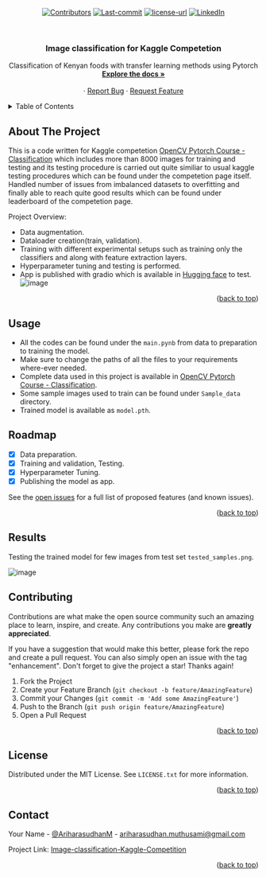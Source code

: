 <div id="top"></div>
<!--


<!-- PROJECT SHIELDS -->
<!--
*** I'm using markdown "reference style" links for readability.
*** Reference links are enclosed in brackets [ ] instead of parentheses ( ).
*** See the bottom of this document for the declaration of the reference variables
*** for contributors-url, forks-url, etc. This is an optional, concise syntax you may use.
*** https://www.markdownguide.org/basic-syntax/#reference-style-links
-->

<div align="center">
  
[![Contributors][contributors-shield]](https://github.com/ariharasudhanm/Image_classification_Kaggle_Competition/graphs/contributors)
[![Last-commit][last commit-shield]](https://github.com/ariharasudhanm/Image_classification_Kaggle_Competition/graphs/commit-activity)
[![license-url][license-shield]](https://github.com/ariharasudhanm/Image_classification_Kaggle_Competition/blob/main/LICENSE)
[![LinkedIn][linkedin-shield]](https://www.linkedin.com/in/ariharasudhan/)
<!-- [![Forks][forks-shield]][forks-url] If needed add it later
[![Stargazers][stars-shield]][stars-url]  If needed add it later -->
 </p>
</div>
  
  
<!-- PROJECT LOGO -->
<br />
<div align="center">
  <a href="https://github.com/ariharasudhanm/Image_classification_Kaggle_Competition">
    <!-- <img src="images/logo.png" alt="Logo" width="80" height="80"> -->
  </a>
  <h3 align="center">Image classification for Kaggle Competetion </h3>

  <p align="center">
    Classification of Kenyan foods with transfer learning methods using Pytorch
    <br />
    <a href="https://github.com/ariharasudhanm/Image_classification_Kaggle_Competition"><strong>Explore the docs »</strong></a>
    <br />
    <br />
    <!-- <a href="https://github.com/othneildrew/Best-README-Template">View Demo</a> -->
    ·
    <a href="https://github.com/ariharasudhanm/Image_classification_Kaggle_Competition/issues">Report Bug</a>
    ·
    <a href="https://github.com/ariharasudhanm/Image_classification_Kaggle_Competition/graphs/community">Request Feature</a>
  </p>
</div>



<!-- TABLE OF CONTENTS -->
<details>
  <summary>Table of Contents</summary>
  <ol>
    <li>
      <a href="#about-the-project">About The Project</a>
      <ul>
      </ul>
    </li>
    <li><a href="#usage">Usage</a></li>
    <li><a href="#roadmap">Roadmap</a></li>
    <li><a href="#results">Results</a></li>
    <li><a href="#contributing">Contributing</a></li>
    <li><a href="#license">License</a></li>
    <li><a href="#contact">Contact</a></li>
  </ol>
</details>



<!-- ABOUT THE PROJECT -->
## About The Project

This is a code written for Kaggle competetion [OpenCV Pytorch Course - Classification](https://www.kaggle.com/ariharasudhan/competitions) which includes more than 8000 images for training and testing and its testing procedure is carried out quite similiar to usual kaggle testing procedures which can be found under the competetion page itself. Handled number of issues from imbalanced datasets to overfitting and finally able to reach quite good results which can be found under leaderboard of the competetion page.


Project Overview:
* Data augmentation.
* Dataloader creation(train, validation).
* Training with different experimental setups such as training only the classifiers and along with feature extraction layers.
* Hyperparameter tuning and testing is performed.
* App is published with gradio which is available in [Hugging face](https://huggingface.co/spaces/Ariharasudhan/Kenya_food_classification) to test.
![image](https://user-images.githubusercontent.com/49080561/189531567-a6d91a7e-70a2-4a93-b408-8be45258b8af.png)

<p align="right">(<a href="#top">back to top</a>)</p>



<!-- GETTING STARTED -->
## Usage
* All the codes can be found under the `main.pynb` from data to preparation to training the model.
* Make sure to change the paths of all the files to your requirements where-ever needed.
* Complete data used in this project is available in [OpenCV Pytorch Course - Classification](https://www.kaggle.com/competitions/opencv-pytorch-dl-course-classification/data).
* Some sample images used to train can be found under `Sample_data` directory.
* Trained model is available as `model.pth`.



<!-- ROADMAP -->
## Roadmap

- [x] Data preparation.
- [x] Training and validation, Testing.
- [x] Hyperparameter Tuning.
- [x] Publishing the model as app.

See the [open issues](https://github.com/ariharasudhanm/Image_classification_Kaggle_Competition/issues) for a full list of proposed features (and known issues).

<p align="right">(<a href="#top">back to top</a>)</p>

<!-- Results -->
## Results

Testing the trained model for few images from test set `tested_samples.png`.

![image](https://user-images.githubusercontent.com/49080561/189532020-f0b782d8-b7f3-4d66-8d8f-83380e83c33c.png)


<!-- CONTRIBUTING -->
## Contributing

Contributions are what make the open source community such an amazing place to learn, inspire, and create. Any contributions you make are **greatly appreciated**.

If you have a suggestion that would make this better, please fork the repo and create a pull request. You can also simply open an issue with the tag "enhancement".
Don't forget to give the project a star! Thanks again!

1. Fork the Project
2. Create your Feature Branch (`git checkout -b feature/AmazingFeature`)
3. Commit your Changes (`git commit -m 'Add some AmazingFeature'`)
4. Push to the Branch (`git push origin feature/AmazingFeature`)
5. Open a Pull Request

<p align="right">(<a href="#top">back to top</a>)</p>



<!-- LICENSE -->
## License

Distributed under the MIT License. See `LICENSE.txt` for more information.

<p align="right">(<a href="#top">back to top</a>)</p>



<!-- CONTACT -->
## Contact

Your Name - [@AriharasudhanM](https://twitter.com/your_username) - ariharasudhan.muthusami@gmail.com

Project Link: [Image-classification-Kaggle-Competition](https://github.com/ariharasudhanm/Image_classification_Kaggle_Competition)

<p align="right">(<a href="#top">back to top</a>)</p>




<!-- MARKDOWN LINKS & IMAGES -->
<!-- https://www.markdownguide.org/basic-syntax/#reference-style-links -->
[contributors-shield]: https://img.shields.io/github/contributors/ariharasudhanm/Image-classification-using-transfer-learning?color=Green&logoColor=Red&style=for-the-badge
[contributors-url]: https://github.com/ariharasudhanm/Image_classification_Kaggle_Competition/graphs/contributors
[forks-shield]: https://img.shields.io/github/forks/othneildrew/Best-README-Template.svg?style=for-the-badge
[forks-url]: https://github.com/othneildrew/Best-README-Template/network/members
[stars-shield]: https://img.shields.io/github/stars/othneildrew/Best-README-Template.svg?style=for-the-badge
[stars-url]: https://github.com/othneildrew/Best-README-Template/stargazers
[issues-shield]: https://img.shields.io/github/issues/othneildrew/Best-README-Template.svg?style=for-the-badge
[issues-url]: https://github.com/othneildrew/Best-README-Template/issues
[license-shield]: https://img.shields.io/github/license/othneildrew/Best-README-Template.svg?style=for-the-badge
[license-url]: https://github.com/ariharasudhanm/Image_classification_Kaggle_Competition/blob/main/LICENSE
[linkedin-shield]: https://img.shields.io/badge/-LinkedIn-black.svg?style=for-the-badge&logo=linkedin&colorB=555
[linkedin-url]: https://linkedin.com/in/othneildrew
[product-screenshot]: images/screenshot.png

[Last-commit]: https://github.com/ariharasudhanm/Image_classification_Kaggle_Competition/graphs/commit-activity
[last commit-shield]: https://img.shields.io/github/last-commit/ariharasudhanm/Image_classification_Kaggle_Competition?style=for-the-badge
[matplotlib-shield]: https://img.shields.io/badge/Matplotlib-v3-Green
